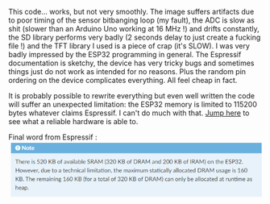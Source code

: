 This code... works, but not very smoothly. The image suffers artifacts due to poor timing of the sensor bitbanging loop (my fault), the ADC is slow as shit (slower than an Arduino Uno working at 16 MHz !) and drifts constantly, the SD library performs very badly (2 seconds delay to just create a fucking file !) and the TFT library I used is a piece of crap (it's SLOW). I was very badly impressed by the ESP32 programming in general. The Espressif documentation is sketchy, the device has very tricky bugs and sometimes things just do not work as intended for no reasons. Plus the random pin ordering on the device complicates everything. All feel cheap in fact.

It is probably possible to rewrite everything but even well written the code will suffer an unexpected limitation: the ESP32 memory is limited to 115200 bytes whatever claims Espressif. I can't do much with that. [Jump here](https://github.com/Raphael-Boichot/Mitsubishi-M64282FP-dashcam) to see what a reliable hardware is able to.

Final word from Espressif :
![](/ESP32_version_beta/ESP32_specifications.png)
